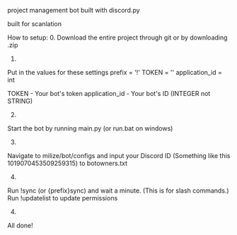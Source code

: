 project management bot built with discord.py

built for scanlation

How to setup:
0.
Download the entire project through git or by downloading .zip

1.
Put in the values for these settings
prefix = '!'
TOKEN = ''
application_id = int

TOKEN - Your bot's token
application_id - Your bot's ID (INTEGER not STRING)


2.
Start the bot by running main.py (or run.bat on windows)

3.
Navigate to milize/bot/configs and input your Discord ID (Something like this 1019070453509259315) to botowners.txt

4.
Run !sync (or {prefix}sync) and wait a minute. (This is for slash commands.)
Run !updatelist to update permissions

4.
All done! 
